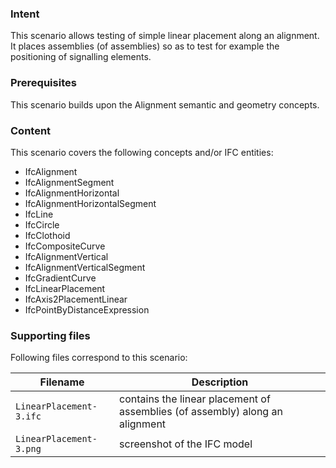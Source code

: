 ### Intent

This scenario allows testing of simple linear placement along an alignment. It places assemblies (of assemblies) so as to test for example the positioning of signalling elements.

### Prerequisites

This scenario builds upon the Alignment semantic and geometry concepts. 

### Content

This scenario covers the following concepts and/or IFC entities:

- IfcAlignment
- IfcAlignmentSegment
- IfcAlignmentHorizontal
- IfcAlignmentHorizontalSegment
- IfcLine
- IfcCircle
- IfcClothoid
- IfcCompositeCurve
- IfcAlignmentVertical
- IfcAlignmentVerticalSegment
- IfcGradientCurve
- IfcLinearPlacement
- IfcAxis2PlacementLinear
- IfcPointByDistanceExpression


### Supporting files

Following files correspond to this scenario:

| Filename                          | Description                                 |
|-----------------------------------|---------------------------------------------|
| `LinearPlacement-3.ifc`              | contains the linear placement of assemblies (of assembly) along an alignment|
| `LinearPlacement-3.png`              | screenshot of the IFC model |
